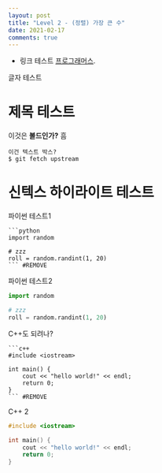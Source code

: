 ```yaml
---
layout: post
title: "Level 2 - (정렬) 가장 큰 수"
date: 2021-02-17
comments: true
---
```


* 링크 테스트 [프로그래머스](https://programmers.co.kr).

글자 테스트

제목 테스트
==========
이것은 **볼드인가?** 흠

```
이건 텍스트 박스?
$ git fetch upstream
```

신텍스 하이라이트 테스트
======================

파이썬 테스트1
```
```python
import random

# zzz
roll = random.randint(1, 20)
``` #REMOVE
```

파이썬 테스트2
```python
import random

# zzz
roll = random.randint(1, 20)
```

C++도 되려나?
```
```c++
#include <iostream>

int main() {
    cout << "hello world!" << endl;
    return 0;
}
``` #REMOVE
```

C++ 2
```c++
#include <iostream>

int main() {
    cout << "hello world!" << endl;
    return 0;
}
```